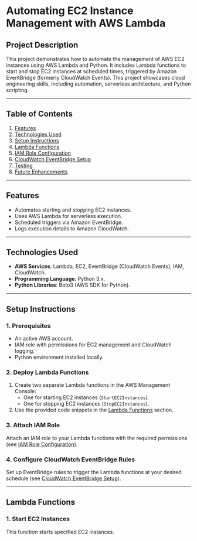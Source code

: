 # **Automating EC2 Instance Management with AWS Lambda**

## **Project Description**
This project demonstrates how to automate the management of AWS EC2 instances using AWS Lambda and Python. It includes Lambda functions to start and stop EC2 instances at scheduled times, triggered by Amazon EventBridge (formerly CloudWatch Events). This project showcases cloud engineering skills, including automation, serverless architecture, and Python scripting.

---

## **Table of Contents**
1. [Features](#features)
2. [Technologies Used](#technologies-used)
3. [Setup Instructions](#setup-instructions)
4. [Lambda Functions](#lambda-functions)
5. [IAM Role Configuration](#iam-role-configuration)
6. [CloudWatch EventBridge Setup](#cloudwatch-eventbridge-setup)
7. [Testing](#testing)
8. [Future Enhancements](#future-enhancements)

---

## **Features**
- Automates starting and stopping EC2 instances.
- Uses AWS Lambda for serverless execution.
- Scheduled triggers via Amazon EventBridge.
- Logs execution details to Amazon CloudWatch.

---

## **Technologies Used**
- **AWS Services**: Lambda, EC2, EventBridge (CloudWatch Events), IAM, CloudWatch.
- **Programming Language**: Python 3.x.
- **Python Libraries**: Boto3 (AWS SDK for Python).

---

## **Setup Instructions**

### **1. Prerequisites**
- An active AWS account.
- IAM role with permissions for EC2 management and CloudWatch logging.
- Python environment installed locally.

### **2. Deploy Lambda Functions**
1. Create two separate Lambda functions in the AWS Management Console:
   - One for starting EC2 instances (`StartEC2Instances`).
   - One for stopping EC2 instances (`StopEC2Instances`).
2. Use the provided code snippets in the [Lambda Functions](#lambda-functions) section.

### **3. Attach IAM Role**
Attach an IAM role to your Lambda functions with the required permissions (see [IAM Role Configuration](#iam-role-configuration)).

### **4. Configure CloudWatch EventBridge Rules**
Set up EventBridge rules to trigger the Lambda functions at your desired schedule (see [CloudWatch EventBridge Setup](#cloudwatch-eventbridge-setup)).

---

## **Lambda Functions**

### **1. Start EC2 Instances**
This function starts specified EC2 instances.

